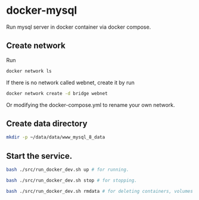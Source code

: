 # docker-mysql

Run mysql server in docker container via docker compose.

## Create network

Run

```bash
docker network ls
```

If there is no network called webnet, create it by run

```bash
docker network create -d bridge webnet
```

Or modifying the docker-compose.yml to rename your own network.

## Create data directory

```bash
mkdir -p ~/data/data/www_mysql_8_data
```

## Start the service.

```bash
bash ./src/run_docker_dev.sh up # for running.

bash ./src/run_docker_dev.sh stop # for stopping.

bash ./src/run_docker_dev.sh rmdata # for deleting containers, volumes and databases.
```
